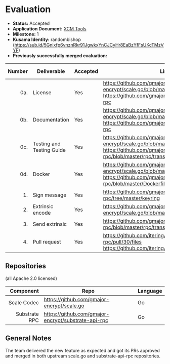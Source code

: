 # Evaluation



- **Status:** Accepted
- **Application Document:** [XCM Tools](https://github.com/w3f/Grants-Program/blob/master/applications/xcm-tools.md)
- **Milestone:** 1
- **Kusama Identity:** randombishop (https://sub.id/5Gnixfp6vnznRkr91JgwkxYnCJCyHr8EaBzYfFsUKcTMzVYF)
- **Previously successfully merged evaluation:** 

| Number | Deliverable               | Accepted | Link                                                                                                                                                                         | Evaluation Notes |
|-------:|---------------------------|----------|------------------------------------------------------------------------------------------------------------------------------------------------------------------------------|------------------|
|    0a. | License                   | Yes      | https://github.com/gmajor-encrypt/scale.go/blob/master/LICENSE <br/> https://github.com/gmajor-encrypt/substrate-api-rpc                                                     | Apache 2.0       |
|    0b. | Documentation             | Yes      | https://github.com/gmajor-encrypt/scale.go/blob/master/extrinsic.go#L199 <br/> https://github.com/gmajor-encrypt/substrate-api-rpc                                           | OK               |
|    0c. | Testing and Testing Guide | Yes      | https://github.com/gmajor-encrypt/scale.go/blob/master/extrinsic_test.go#L54  <br/> https://github.com/gmajor-encrypt/substrate-api-rpc/blob/master/rpc/transactions_test.go | OK               |
|    0d. | Docker                    | Yes      | https://github.com/gmajor-encrypt/scale.go/blob/master/Dockerfile <br/> https://github.com/gmajor-encrypt/substrate-api-rpc/blob/master/Dockerfile                           | OK               |
|     1. | Sign message              | Yes      | https://github.com/gmajor-encrypt/substrate-api-rpc/tree/master/keyring                                                                                                      | OK               |
|     2. | Extrinsic encode          | Yes      | https://github.com/gmajor-encrypt/scale.go/blob/master/extrinsic.go#L198                                                                                                     | OK               |
|     3. | Send extrinsic            | Yes      | https://github.com/gmajor-encrypt/substrate-api-rpc/blob/master/rpc/transactions.go                                                                                          | OK               |
|     4. | Pull request              | Yes      | https://github.com/itering/substrate-api-rpc/pull/30/files <br/> https://github.com/itering/scale.go/pull/76                                                                 | OK               |


## Repositories
(all Apache 2.0 licensed)

|     Component | Repo                                                | Language |
|--------------:|-----------------------------------------------------|----------|
|   Scale Codec | https://github.com/gmajor-encrypt/scale.go          | Go       |
| Substrate RPC | https://github.com/gmajor-encrypt/substrate-api-rpc | Go       |




## General Notes

The team delivered the new feature as expected and got its PRs approved and merged in both upstream scale.go and substrate-api-rpc 
repositories.
